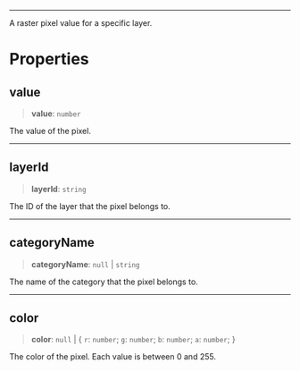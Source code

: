 ***

A raster pixel value for a specific layer.

# Properties

## value

> **value**: `number`

The value of the pixel.

***

## layerId

> **layerId**: `string`

The ID of the layer that the pixel belongs to.

***

## categoryName

> **categoryName**: `null` | `string`

The name of the category that the pixel belongs to.

***

## color

> **color**: `null` | \{ `r`: `number`; `g`: `number`; `b`: `number`; `a`: `number`; }

The color of the pixel. Each value is between 0 and 255.
